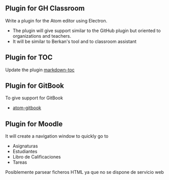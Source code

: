 ## Plugin for GH Classroom

Write a plugin for the Atom editor using Electron.

* The plugin will give support similar to the GitHub plugin but oriented to organizations and teachers.
* It will be similar to Berkan's tool and to classroom assistant

## Plugin for TOC

Update the plugin [markdown-toc](https://github.com/nok/markdown-toc)

## Plugin for GitBook

To give support for GitBook

* [atom-gitbook](https://github.com/cthos/atom-gitbook)

## Plugin for Moodle

It will create a navigation window to quickly go to

* Asignaturas
* Estudiantes
* Libro de Calificaciones
* Tareas

Posiblemente parsear ficheros HTML ya que no se dispone de servicio web

